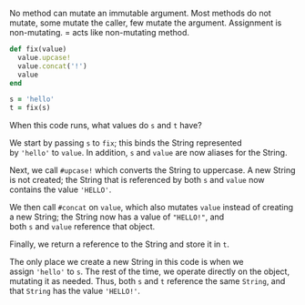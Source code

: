 No method can mutate an immutable argument.
Most methods do not mutate, some mutate the caller, few mutate the argument.
Assignment is non-mutating. = acts like non-mutating method.

```Ruby
def fix(value)  
  value.upcase!  
  value.concat('!')  
  value  
end

s = 'hello'  
t = fix(s)
```
When this code runs, what values do `s` and `t` have?

We start by passing `s` to `fix`; this binds the String represented by `'hello'` to `value`. In addition, `s` and `value` are now aliases for the String.

Next, we call `#upcase!` which converts the String to uppercase. A new String is not created; the String that is referenced by both `s` and `value` now contains the value `'HELLO'`.

We then call `#concat` on `value`, which also mutates `value` instead of creating a new String; the String now has a value of `"HELLO!"`, and both `s` and `value` reference that object.

Finally, we return a reference to the String and store it in `t`.

The only place we create a new String in this code is when we assign `'hello'` to `s`. The rest of the time, we operate directly on the object, mutating it as needed. Thus, both `s` and `t` reference the same `String`, and that `String` has the value `'HELLO!'`.